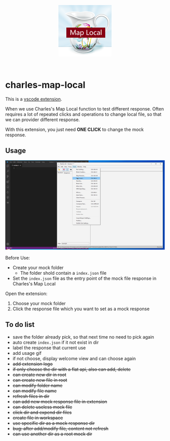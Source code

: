<p align="center">
  <img alt="Charles Map Local logo" src="resources/logo.png" />
</p>

<br />

# charles-map-local

This is a [vscode extension](https://marketplace.visualstudio.com/items?itemName=beiweiqiang.charles-map-local).

When we use Charles's Map Local function to test different response. Often requires a lot of repeated clicks and operations to change local file, so that we can provider different response.

With this extension, you just need **ONE CLICK** to change the mock response.

## Usage

![usage](resources/charles-map-local.gif)

Before Use:

- Create your mock folder
  - The folder shold contain a `index.json` file
- Set the `index.json` file as the entry point of the mock file response in Charles's Map Local

Open the extension:

1. Choose your mock folder
2. Click the response file which you want to set as a mock response

## To do list

- save the folder already pick, so that next time no need to pick again
- auto create `index.json` if it not exist in dir
- label the response that current use
- add usage gif
- if not choose, display welcome view and can choose again
- <del>add extension logo</del>
- <del>if only choose the dir with a flat api, also can add, delete</del>
- <del>can create new dir in root</del>
- <del>can create new file in root</del>
- <del>can modify folder name</del>
- <del>can modify file name</del>
- <del>refresh files in dir</del>
- <del>can add new mock response file in extension</del>
- <del>can delete useless mock file</del>
- <del>click dir and expend dir files</del>
- <del>create file in workspace</del>
- <del>use specific dir as a mock response dir</del>
- <del>bug: after add/modify file, content not refresh</del>
- <del>can use another dir as a root mock dir</del>